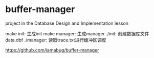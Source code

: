# buffer-manager
project in the Database Design and Implementation lesson

make init: 生成init
make manager: 生成manager
./init: 创建数据库文件data.dbf
./manager: 读取trace.txt进行缓冲区调度

https://github.com/iamabug/buffer-manager

